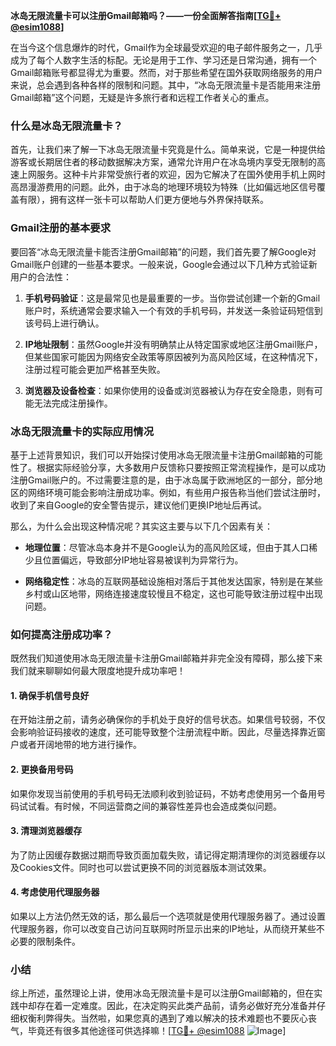 **冰岛无限流量卡可以注册Gmail邮箱吗？——一份全面解答指南[[TG💪+ @esim1088](https://t.me/s/esim1088)]**

在当今这个信息爆炸的时代，Gmail作为全球最受欢迎的电子邮件服务之一，几乎成为了每个人数字生活的标配。无论是用于工作、学习还是日常沟通，拥有一个Gmail邮箱账号都显得尤为重要。然而，对于那些希望在国外获取网络服务的用户来说，总会遇到各种各样的限制和问题。其中，“冰岛无限流量卡是否能用来注册Gmail邮箱”这个问题，无疑是许多旅行者和远程工作者关心的重点。

### 什么是冰岛无限流量卡？

首先，让我们来了解一下冰岛无限流量卡究竟是什么。简单来说，它是一种提供给游客或长期居住者的移动数据解决方案，通常允许用户在冰岛境内享受无限制的高速上网服务。这种卡片非常受旅行者的欢迎，因为它解决了在国外使用手机上网时高昂漫游费用的问题。此外，由于冰岛的地理环境较为特殊（比如偏远地区信号覆盖有限），拥有这样一张卡可以帮助人们更方便地与外界保持联系。

### Gmail注册的基本要求

要回答“冰岛无限流量卡能否注册Gmail邮箱”的问题，我们首先要了解Google对Gmail账户创建的一些基本要求。一般来说，Google会通过以下几种方式验证新用户的合法性：

1. **手机号码验证**：这是最常见也是最重要的一步。当你尝试创建一个新的Gmail账户时，系统通常会要求输入一个有效的手机号码，并发送一条验证码短信到该号码上进行确认。
   
2. **IP地址限制**：虽然Google并没有明确禁止从特定国家或地区注册Gmail账户，但某些国家可能因为网络安全政策等原因被列为高风险区域，在这种情况下，注册过程可能会更加严格甚至失败。

3. **浏览器及设备检查**：如果你使用的设备或浏览器被认为存在安全隐患，则有可能无法完成注册操作。

### 冰岛无限流量卡的实际应用情况

基于上述背景知识，我们可以开始探讨使用冰岛无限流量卡注册Gmail邮箱的可能性了。根据实际经验分享，大多数用户反馈称只要按照正常流程操作，是可以成功注册Gmail账户的。不过需要注意的是，由于冰岛属于欧洲地区的一部分，部分地区的网络环境可能会影响注册成功率。例如，有些用户报告称当他们尝试注册时，收到了来自Google的安全警告提示，建议他们更换IP地址后再试。

那么，为什么会出现这种情况呢？其实这主要与以下几个因素有关：

- **地理位置**：尽管冰岛本身并不是Google认为的高风险区域，但由于其人口稀少且位置偏远，导致部分IP地址容易被误判为异常行为。
  
- **网络稳定性**：冰岛的互联网基础设施相对落后于其他发达国家，特别是在某些乡村或山区地带，网络连接速度较慢且不稳定，这也可能导致注册过程中出现问题。

### 如何提高注册成功率？

既然我们知道使用冰岛无限流量卡注册Gmail邮箱并非完全没有障碍，那么接下来我们就来聊聊如何最大限度地提升成功率吧！

#### 1. 确保手机信号良好
在开始注册之前，请务必确保你的手机处于良好的信号状态。如果信号较弱，不仅会影响验证码接收的速度，还可能导致整个注册流程中断。因此，尽量选择靠近窗户或者开阔地带的地方进行操作。

#### 2. 更换备用号码
如果你发现当前使用的手机号码无法顺利收到验证码，不妨考虑使用另一个备用号码试试看。有时候，不同运营商之间的兼容性差异也会造成类似问题。

#### 3. 清理浏览器缓存
为了防止因缓存数据过期而导致页面加载失败，请记得定期清理你的浏览器缓存以及Cookies文件。同时也可以尝试更换不同的浏览器版本测试效果。

#### 4. 考虑使用代理服务器
如果以上方法仍然无效的话，那么最后一个选项就是使用代理服务器了。通过设置代理服务器，你可以改变自己访问互联网时所显示出来的IP地址，从而绕开某些不必要的限制条件。

### 小结

综上所述，虽然理论上讲，使用冰岛无限流量卡是可以注册Gmail邮箱的，但在实践中却存在着一定难度。因此，在决定购买此类产品前，请务必做好充分准备并仔细权衡利弊得失。当然啦，如果您真的遇到了难以解决的技术难题也不要灰心丧气，毕竟还有很多其他途径可供选择嘛！[[TG💪+ @esim1088](https://t.me/s/esim1088) ![Image](https://i.postimg.cc/4NQfJmqS/Snipaste-2025-05-13-00-14-12.png)]